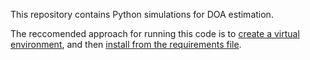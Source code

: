 This repository contains Python simulations for DOA estimation.


The reccomended approach for running this code is to [create a virtual environment](https://packaging.python.org/en/latest/guides/installing-using-pip-and-virtual-environments/), and then [install from the requirements file](https://packaging.python.org/en/latest/guides/installing-using-pip-and-virtual-environments/#using-a-requirements-file).
